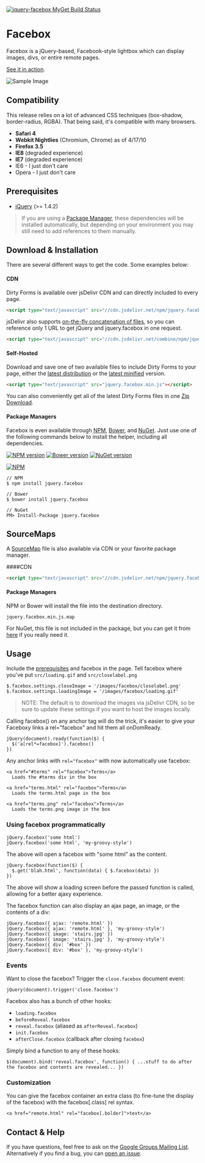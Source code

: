[![jquery-facebox MyGet Build Status](https://www.myget.org/BuildSource/Badge/jquery-facebox?identifier=1845d11b-3fcd-45c5-98e8-0b90d5b796cb)](https://www.myget.org/)

# Facebox

Facebox is a jQuery-based, Facebook-style lightbox which can display images, divs, or entire remote pages.

[See it in action](http://defunkt.github.com/facebox/).

![Sample Image](http://share.kyleneath.com/captures/Facebox_1.2-20100417-190352.jpg)

## Compatibility

This release relies on a lot of advanced CSS techniques (box-shadow, border-radius, RGBA). That being said, it's compatible with many browsers.

* **Safari 4**
* **Webkit Nightlies** (Chromium, Chrome) as of 4/17/10
* **Firefox 3.5**
* **IE8** (degraded experience)
* **IE7** (degraded experience)
* IE6 - I just don't care
* Opera - I just don't care

Prerequisites
---------------------------------
- [jQuery](http://jquery.com) (>= 1.4.2)

> If you are using a [Package Manager](#package-managers), these dependencies will be installed automatically, but depending on your environment you may still need to add references to them manually.

## Download & Installation
There are several different ways to get the code. Some examples below:

#### CDN
Dirty Forms is available over jsDelivr CDN and can directly included to every page.
```HTML
<script type="text/javascript" src="//cdn.jsdelivr.net/npm/jquery.facebox@1.4.1/jquery.facebox.min.js"></script>
```

jsDelivr also supports [on-the-fly concatenation of files](https://www.jsdelivr.com/features#combine), so you can reference only 1 URL to get jQuery and jquery.facebox in one request.
```HTML
<script type="text/javascript" src="//cdn.jsdelivr.net/combine/npm/jquery@1.11.3,npm/jquery.facebox@1.4.1"></script>
```

#### Self-Hosted
Download and save one of two available files to include Dirty Forms to your page, either the [latest distribution](https://raw.githubusercontent.com/NightOwl888/jquery.facebox.dist/master/jquery.facebox.js) or the [latest minified](https://raw.githubusercontent.com/NightOwl888/jquery.facebox.dist/master/jquery.facebox.min.js) version.
```HTML
<script type="text/javascript" src="jquery.facebox.min.js"></script>
```

You can also conveniently get all of the latest Dirty Forms files in one [Zip Download](https://github.com/NightOwl888/jquery.facebox.dist/archive/master.zip).

#### Package Managers
Facebox is even available through [NPM](http://npmjs.org), [Bower](http://bower.io), and [NuGet](https://www.nuget.org/). Just use one of the following commands below to install the helper, including all dependencies.

[![NPM version](https://badge.fury.io/js/jquery.facebox.svg)](http://www.npmjs.org/package/jquery.facebox)
[![Bower version](https://badge.fury.io/bo/jquery.facebox.svg)](http://bower.io/search/?q=jquery.facebox)
[![NuGet version](https://badge.fury.io/nu/jquery.facebox.svg)](https://www.nuget.org/packages/jquery.facebox/)

[![NPM](https://nodei.co/npm/jquery.facebox.png?compact=true)](https://nodei.co/npm/jquery.facebox/)
```
// NPM
$ npm install jquery.facebox

// Bower
$ bower install jquery.facebox

// NuGet
PM> Install-Package jquery.facebox
```

## SourceMaps

A [SourceMap](https://docs.google.com/document/d/1U1RGAehQwRypUTovF1KRlpiOFze0b-_2gc6fAH0KY0k/edit?hl=en_US&pli=1&pli=1) file is also available via CDN or your favorite package manager.

####CDN

```HTML
<script type="text/javascript" src="//cdn.jsdelivr.net/npm/jquery.facebox@1.4.1/jquery.facebox.min.js"></script>
```

#### Package Managers

NPM or Bower will install the file into the destination directory.

```
jquery.facebox.min.js.map
```

For NuGet, this file is not included in the package, but you can get it from [here](https://github.com/NightOwl888/jquery.facebox.dist/blob/master/jquery.facebox.min.js.map) if you really need it.


## Usage

Include the [prerequisites](#prerequisites) and facebox in the page. Tell facebox where you've put `src/loading.gif` and `src/closelabel.png`

    $.facebox.settings.closeImage = '/images/facebox/closelabel.png'
    $.facebox.settings.loadingImage = '/images/facebox/loading.gif'

> NOTE: The default is to download the images via jsDelivr CDN, so be sure to update these settings if you want to host the images locally.

Calling facebox() on any anchor tag will do the trick, it's easier to give your Faceboxy links a rel="facebox"  and hit them all onDomReady.

    jQuery(document).ready(function($) {
      $('a[rel*=facebox]').facebox()
    })

Any anchor links with `rel="facebox"` with now automatically use facebox:

    <a href="#terms" rel="facebox">Terms</a>
      Loads the #terms div in the box

    <a href="terms.html" rel="facebox">Terms</a>
      Loads the terms.html page in the box

    <a href="terms.png" rel="facebox">Terms</a>
      Loads the terms.png image in the box


### Using facebox programmatically

    jQuery.facebox('some html')
    jQuery.facebox('some html', 'my-groovy-style')

The above will open a facebox with "some html" as the content.

    jQuery.facebox(function($) {
      $.get('blah.html', function(data) { $.facebox(data) })
    })

The above will show a loading screen before the passed function is called,
allowing for a better ajaxy experience.

The facebox function can also display an ajax page, an image, or the contents of a div:

    jQuery.facebox({ ajax: 'remote.html' })
    jQuery.facebox({ ajax: 'remote.html' }, 'my-groovy-style')
    jQuery.facebox({ image: 'stairs.jpg' })
    jQuery.facebox({ image: 'stairs.jpg' }, 'my-groovy-style')
    jQuery.facebox({ div: '#box' })
    jQuery.facebox({ div: '#box' }, 'my-groovy-style')

### Events

Want to close the facebox?  Trigger the `close.facebox` document event:

    jQuery(document).trigger('close.facebox')

Facebox also has a bunch of other hooks:

* `loading.facebox`
* `beforeReveal.facebox`
* `reveal.facebox` (aliased as `afterReveal.facebox`)
* `init.facebox`
* `afterClose.facebox`  (callback after closing `facebox`)

Simply bind a function to any of these hooks:

    $(document).bind('reveal.facebox', function() { ...stuff to do after the facebox and contents are revealed... })

### Customization

You can give the facebox container an extra class (to fine-tune the display of the facebox) with the facebox[.class] rel syntax.

    <a href="remote.html" rel="facebox[.bolder]">text</a>

## Contact & Help

If you have questions, feel free to ask on the [Google Groups Mailing List](http://groups.google.com/group/facebox/). Alternatively if you find a bug, you can [open an issue](http://github.com/defunkt/facebox/issues).
